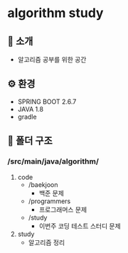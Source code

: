 # algorithm study

## 📜 소개
   - 알고리즘 공부를 위한 공간

## ⚙ 환경
   - SPRING BOOT 2.6.7
   - JAVA 1.8
   - gradle

## 📁 폴더 구조
### /src/main/java/algorithm/
1. code
   - /baekjoon
     - 백준 문제
   - /programmers
     - 프로그래머스 문제
   - /study
      - 이번주 코딩 테스트 스터디 문제
2. study 
   - 알고리즘 정리
    